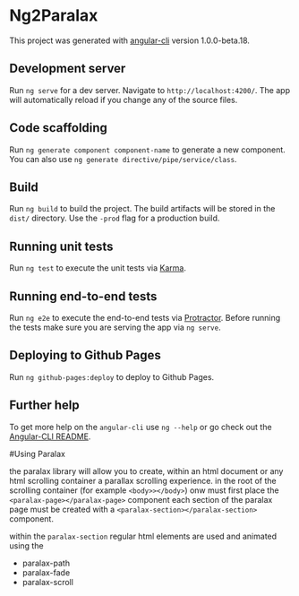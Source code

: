 # Ng2Paralax

This project was generated with [angular-cli](https://github.com/angular/angular-cli) version 1.0.0-beta.18.

## Development server
Run `ng serve` for a dev server. Navigate to `http://localhost:4200/`. The app will automatically reload if you change any of the source files.

## Code scaffolding

Run `ng generate component component-name` to generate a new component. You can also use `ng generate directive/pipe/service/class`.

## Build

Run `ng build` to build the project. The build artifacts will be stored in the `dist/` directory. Use the `-prod` flag for a production build.

## Running unit tests

Run `ng test` to execute the unit tests via [Karma](https://karma-runner.github.io).

## Running end-to-end tests

Run `ng e2e` to execute the end-to-end tests via [Protractor](http://www.protractortest.org/).
Before running the tests make sure you are serving the app via `ng serve`.

## Deploying to Github Pages

Run `ng github-pages:deploy` to deploy to Github Pages.

## Further help

To get more help on the `angular-cli` use `ng --help` or go check out the [Angular-CLI README](https://github.com/angular/angular-cli/blob/master/README.md).

#Using Paralax

the paralax library will allow you to create, within an html document or any html scrolling container a parallax scrolling experience.
in the root of the scrolling container (for example `<body>></body>`) onw must first place the `<paralax-page></paralax-page>` component
each section of the paralax page must be created with a `<paralax-section></paralax-section>` component.

within the `paralax-section` regular html elements are used and animated using the

* paralax-path
* paralax-fade
* paralax-scroll
